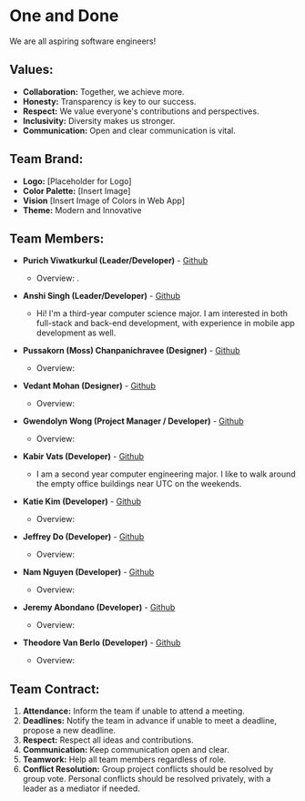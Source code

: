 # One and Done
We are all aspiring software engineers!

## Values:
- **Collaboration:** Together, we achieve more.
- **Honesty:** Transparency is key to our success.
- **Respect:** We value everyone's contributions and perspectives.
- **Inclusivity:** Diversity makes us stronger.
- **Communication:** Open and clear communication is vital.

## Team Brand:
- **Logo:** [Placeholder for Logo]
- **Color Palette:** [Insert Image]
- **Vision** [Insert Image of Colors in Web App]
- **Theme:** Modern and Innovative

## Team Members:
- **Purich Viwatkurkul (Leader/Developer)** - [Github](https://github.com/pviwatkurkul)
  - Overview: .

- **Anshi Singh (Leader/Developer)** - [Github](https://anshisinghh.github.io/Personal-Portfolio/)
  - Hi! I'm a third-year computer science major. I am interested in both full-stack and back-end development, with experience in mobile app development as well.

- **Pussakorn (Moss) Chanpanichravee (Designer)** - [Github](https://github.com/PussakornCH)
  - Overview: 

- **Vedant Mohan (Designer)** - [Github](https://github.com/VedantMohann)
  - Overview:

- **Gwendolyn Wong (Project Manager / Developer)** - [Github](https://github.com/gewnwong)
  - Overview: 

- **Kabir Vats (Developer)** - [Github](https://github.com/kabir-vats)
  - I am a second year computer engineering major. I like to walk around the empty office buildings near UTC on the weekends. 

- **Katie Kim (Developer)** - [Github](https://github.com/katieki)
  - Overview: 

- **Jeffrey Do (Developer)** - [Github](https://github.com/Doughster)
  - Overview: 

- **Nam Nguyen (Developer)** - [Github](https://github.com/afacade)
  - Overview:

- **Jeremy Abondano (Developer)** - [Github](https://github.com/Jabo10)
  - Overview: 

- **Theodore Van Berlo (Developer)** - [Github](https://github.com/TheodoreVB)
  - Overview:
 
## Team Contract:
1. **Attendance:** Inform the team if unable to attend a meeting.
2. **Deadlines:** Notify the team in advance if unable to meet a deadline, propose a new deadline.
3. **Respect:** Respect all ideas and contributions.
4. **Communication:** Keep communication open and clear.
5. **Teamwork:** Help all team members regardless of role.
6. **Conflict Resolution:** Group project conflicts should be resolved by group vote. Personal conflicts should be resolved privately, with a leader as a mediator if needed.
